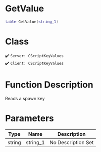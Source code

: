 # GetValue
```lua
table GetValue(string_1)
```
# Class
✔️ `Server: CScriptKeyValues`  
✔️ `Client: CScriptKeyValues`  

# Function Description
Reads a spawn key
# Parameters
Type|Name|Description
--|--|--
string|string_1|No Description Set
